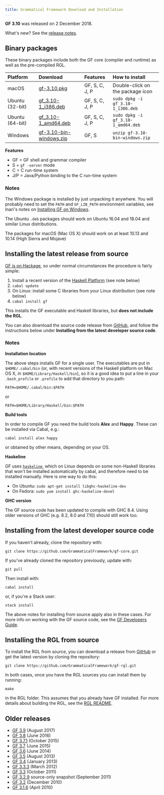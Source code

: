 ```yaml
---
title: Grammatical Framework Download and Installation
...
```


**GF 3.10** was released on 2 December 2018.

What's new? See the [release notes](release-3.10.html).

## Binary packages

These binary packages include both the GF core (compiler and runtime) as well as the pre-compiled RGL.

| Platform        | Download                                           | Features       | How to install                     |
|:----------------|:---------------------------------------------------|:---------------|:-----------------------------------|
| macOS           | [gf-3.10.pkg](gf-3.10.pkg)                         | GF, S, C, J, P | Double-click on the package icon   |
| Ubuntu (32-bit) | [gf\_3.10-1\_i386.deb](gf_3.10-1_i386.deb)         | GF, S, C, J, P | `sudo dpkg -i gf_3.10-1_i386.deb`  |
| Ubuntu (64-bit) | [gf\_3.10-1\_amd64.deb](gf_3.10-1_amd64.deb)       | GF, S, C, J, P | `sudo dpkg -i gf_3.10-1_amd64.deb` |
| Windows         | [gf-3.10-bin-windows.zip](gf-3.10-bin-windows.zip) | GF, S          | `unzip gf-3.10-bin-windows.zip`    |

<!--
| macOS           | [gf-3.10-bin-intel-mac.tar.gz](gf-3.10-bin-intel-mac.tar.gz) | GF,S,C,J,P | `sudo tar -C /usr/local -zxf gf-3.10-bin-intel-mac.tar.gz` |
| Raspbian 9.1     | [gf\_3.10-1\_armhf.deb](gf_3.10-1_armhf.deb)                 | GF,S,C,J,P | `sudo dpkg -i gf_3.10-1_armhf.deb`                         |
-->

**Features**

- GF = GF shell and grammar compiler
- S = `gf -server` mode
- C = C run-time system
- J/P = Java/Python binding to the C run-time system

### Notes

The Windows package is installed by just unpacking it anywhere. You will
probably need to set the `PATH` and `GF_LIB_PATH` environment variables,
see Inari's notes on [Installing GF on Windows](http://www.grammaticalframework.org/~inari/gf-windows.html#toc3).

The Ubuntu `.deb` packages should work on Ubuntu 16.04 and 18.04 and
similar Linux distributions.

<!-- The Raspbian `.deb` package was created on a Raspberry Pi 3 and will
probably work on other ARM-based systems running Debian 9 (stretch) or
similar Linux distributions. -->

The packages for macOS (Mac OS X) should work on at least 10.13 and
10.14 (High Sierra and Mojave)

<!-- The Mac OS and Linux `.tar.gz` packages are designed to be installed in
`/usr/local`. You can install them in other locations, but then you need
to set the `GF_LIB_PATH` environment variable:

```
export GF_LIB_PATH=/usr/local/share/gf-3.10/lib
```

where `/usr/local` should be replaced with the path to the location
where you unpacked the package. -->

## Installing the latest release from source

[GF is on Hackage](http://hackage.haskell.org/package/gf), so under
normal circumstances the procedure is fairly simple:

1.  Install a recent version of the [Haskell
    Platform](http://hackage.haskell.org/platform) (see note below)
2.  `cabal update`
3.  On Linux: install some C libraries from your Linux distribution (see note below)
4.  `cabal install gf`

This installs the GF executable and Haskell libraries, but **does not include the RGL**.

You can also download the source code release from [GitHub](https://github.com/GrammaticalFramework/gf-core/releases),
and follow the instructions below under **Installing from the latest developer source code**.

### Notes

**Installation location**

The above steps installs GF for a single user. The executables are put
in `$HOME/.cabal/bin` (or, with recent versions of the Haskell platform
on Mac OS X, in `$HOME/Library/Haskell/bin`), so it is a good idea to
put a line in your `.bash_profile` or `.profile` to add that directory
to you path:

```
PATH=$HOME/.cabal/bin:$PATH
```

or

```
PATH=$HOME/Library/Haskell/bin:$PATH
```

**Build tools**

In order to compile GF you need the build tools **Alex** and **Happy**.
These can be installed via Cabal, e.g.:

```
cabal install alex happy
```

or obtained by other means, depending on your OS.

**Haskeline**

GF uses [`haskeline`](http://hackage.haskell.org/package/haskeline), which
on Linux depends on some non-Haskell libraries that won't be installed
automatically by cabal, and therefore need to be installed manually.
Here is one way to do this:

- On Ubuntu: `sudo apt-get install libghc-haskeline-dev`
- On Fedora: `sudo yum install ghc-haskeline-devel`

**GHC version**

The GF source code has been updated to compile with GHC 8.4.
Using older versions of GHC (e.g. 8.2, 8.0 and 7.10) should still work too.

## Installing from the latest developer source code

If you haven't already, clone the repository with:

```
git clone https://github.com/GrammaticalFramework/gf-core.git
```

If you've already cloned the repository previously, update with:

```
git pull
```

Then install with:

```
cabal install
```

or, if you're a Stack user:

```
stack install
```

The above notes for installing from source apply also in these cases.
For more info on working with the GF source code, see the
[GF Developers Guide](../doc/gf-developers.html).

## Installing the RGL from source

To install the RGL from source,
you can download a release from [GitHub](https://github.com/GrammaticalFramework/gf-rgl/releases)
or get the latest version by cloning the repository:

```
git clone https://github.com/GrammaticalFramework/gf-rgl.git
```

In both cases, once you have the RGL sources you can install them by running:

```
make
```

in the RGL folder.
This assumes that you already have GF installed.
For more details about building the RGL, see the [RGL README](https://github.com/GrammaticalFramework/gf-rgl/blob/master/README.md).

## Older releases

- [GF 3.9](index-3.9.html) (August 2017)
- [GF 3.8](index-3.8.html) (June 2016)
- [GF 3.7.1](index-3.7.1.html) (October 2015)
- [GF 3.7](index-3.7.html) (June 2015)
- [GF 3.6](index-3.6.html) (June 2014)
- [GF 3.5](index-3.5.html) (August 2013)
- [GF 3.4](index-3.4.html) (January 2013)
- [GF 3.3.3](index-3.3.3.html) (March 2012)
- [GF 3.3](index-3.3.html) (October 2011)
- [GF 3.2.9](index-3.2.9.html) source-only snapshot (September 2011)
- [GF 3.2](index-3.2.html) (December 2010)
- [GF 3.1.6](index-3.1.6.html) (April 2010)
